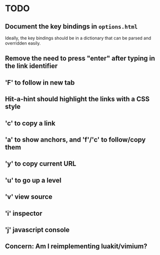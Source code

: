 # TODO

## Document the key bindings in `options.html`

Ideally, the key bindings should be in a dictionary that can be parsed and overridden easily.

## Remove the need to press "enter" after typing in the link identifier

## 'F' to follow in new tab

## Hit-a-hint should highlight the links with a CSS style

## 'c' to copy a link

## 'a' to show anchors, and 'f'/'c' to follow/copy them

## 'y' to copy current URL

## 'u' to go up a level

## 'v' view source

## 'i' inspector

## 'j' javascript console

## Concern: Am I reimplementing luakit/vimium?
